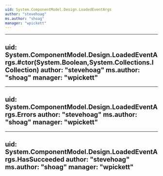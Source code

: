 ```yaml
---
uid: System.ComponentModel.Design.LoadedEventArgs
author: "stevehoag"
ms.author: "shoag"
manager: "wpickett"
---
```


---
uid: System.ComponentModel.Design.LoadedEventArgs.#ctor(System.Boolean,System.Collections.ICollection)
author: "stevehoag"
ms.author: "shoag"
manager: "wpickett"
---

---
uid: System.ComponentModel.Design.LoadedEventArgs.Errors
author: "stevehoag"
ms.author: "shoag"
manager: "wpickett"
---

---
uid: System.ComponentModel.Design.LoadedEventArgs.HasSucceeded
author: "stevehoag"
ms.author: "shoag"
manager: "wpickett"
---
